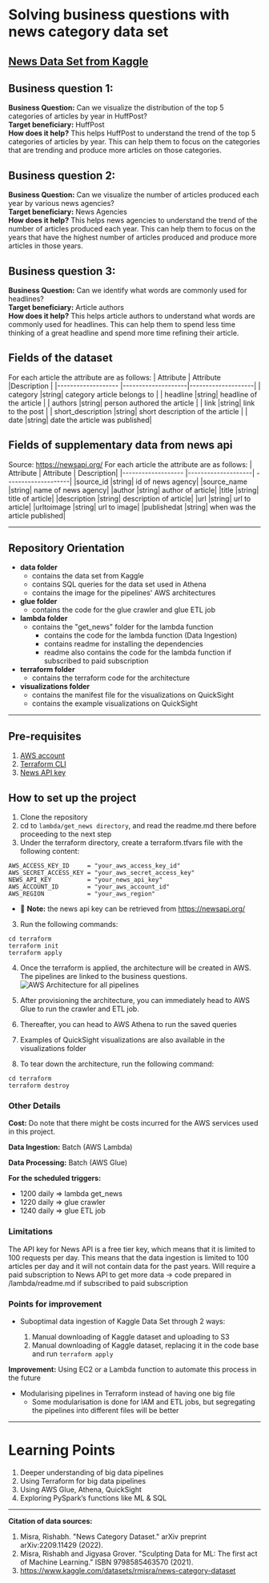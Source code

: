# Solving business questions with news category data set

## [News Data Set from Kaggle](https://www.kaggle.com/datasets/rmisra/news-category-dataset)

## Business question 1:

**Business Question:** Can we visualize the distribution of the top 5 categories of articles by year in HuffPost? <br/>
**Target beneficiary:** HuffPost<br/>
**How does it help?** This helps HuffPost to understand the trend of the top 5 categories of articles by year.
This can help them to focus on the categories that are trending and produce more articles on those categories.

## Business question 2:

**Business Question:** Can we visualize the number of articles produced each year by various news agencies?<br/>
**Target beneficiary:** News Agencies<br/>
**How does it help?** This helps news agencies to understand the trend of the number of articles produced each year.
This can help them to focus on the years that have the highest number of articles produced and produce more articles in those years.

## Business question 3:

**Business Question:** Can we identify what words are commonly used for headlines? <br/>
**Target beneficiary:** Article authors<br/>
**How does it help?** This helps article authors to understand what words are commonly used for headlines.
This can help them to spend less time thinking of a great headline and spend more time refining their article.

## Fields of the dataset

For each article the attribute are as follows:
| Attribute | Attribute |Description |
|------------------- |--------------------|--------------------|
| category |string| category article belongs to |
| headline |string| headline of the article |
| authors |string| person authored the article |
| link |string| link to the post |
| short_description |string| short description of the article |
| date |string| date the article was published|

## Fields of supplementary data from news api

Source: https://newsapi.org/
For each article the attribute are as follows:
| Attribute | Attribute | Description|
|------------------- |--------------------| --------------------|
|source_id |string| id of news agency|
|source_name |string| name of news agency|
|author |string| author of article|
|title |string| title of article|
|description |string| description of article|
|url |string| url to article|
|urltoimage |string| url to image|
|publishedat |string| when was the article published|

---

## Repository Orientation

- **data folder**
  - contains the data set from Kaggle
  - contains SQL queries for the data set used in Athena
  - contains the image for the pipelines' AWS architectures
- **glue folder**
  - contains the code for the glue crawler and glue ETL job
- **lambda folder**
  - contains the "get_news" folder for the lambda function
    - contains the code for the lambda function (Data Ingestion)
    - contains readme for installing the dependencies
    - readme also contains the code for the lambda function if subscribed to paid subscription
- **terraform folder**
  - contains the terraform code for the architecture
- **visualizations folder**
  - contains the manifest file for the visualizations on QuickSight
  - contains the example visualizations on QuickSight

---

## Pre-requisites

1. [AWS account](https://portal.aws.amazon.com/billing/signup?refid=em_127222&redirect_url=https%3A%2F%2Faws.amazon.com%2Fregistration-confirmation#/start/email)
2. [Terraform CLI](https://developer.hashicorp.com/terraform/tutorials/aws-get-started/install-cli)
3. [News API key](https://newsapi.org/register)

## How to set up the project

1. Clone the repository
2. cd to `lambda/get_news directory`, and read the readme.md there before proceeding to the next step
3. Under the terraform directory, create a terraform.tfvars file with the following content:

```
AWS_ACCESS_KEY_ID     = "your_aws_access_key_id"
AWS_SECRET_ACCESS_KEY = "your_aws_secret_access_key"
NEWS_API_KEY          = "your_news_api_key"
AWS_ACCOUNT_ID        = "your_aws_account_id"
AWS_REGION            = "your_aws_region"
```

- :memo: **Note:** the news api key can be retrieved from https://newsapi.org/

3. Run the following commands:

```
cd terraform
terraform init
terraform apply
```

4. Once the terraform is applied, the architecture will be created in AWS.
   The pipelines are linked to the business questions.
   ![AWS Architecture for all pipelines](data/Architecture_for_all_pipelines.png)

5. After provisioning the architecture, you can immediately head to AWS Glue to run the crawler and ETL job.

6. Thereafter, you can head to AWS Athena to run the saved queries

7. Examples of QuickSight visualizations are also available in the visualizations folder

8. To tear down the architecture, run the following command:

```
cd terraform
terraform destroy
```

### Other Details

**Cost:**
Do note that there might be costs incurred for the AWS services used in this project.

**Data Ingestion:**
Batch (AWS Lambda)

**Data Processing:**
Batch (AWS Glue)

**For the scheduled triggers:**

- 1200 daily => lambda get_news
- 1220 daily => glue crawler
- 1240 daily => glue ETL job

### Limitations

The API key for News API is a free tier key, which means that it is limited to 100 requests per day.
This means that the data ingestion is limited to 100 articles per day and it will not contain data for the past years.
Will require a paid subscription to News API to get more data -> code prepared in /lambda/readme.md if subscribed to paid subscription

### Points for improvement

- Suboptimal data ingestion of Kaggle Data Set through 2 ways:

  1.  Manual downloading of Kaggle dataset and uploading to S3
  2.  Manual downloading of Kaggle dataset, replacing it in the code base and run `terraform apply`

**Improvement:**
Using EC2 or a Lambda function to automate this process in the future

- Modularising pipelines in Terraform instead of having one big file
  - Some modularisation is done for IAM and ETL jobs, but segregating the pipelines into different files will be better

---

# Learning Points

1. Deeper understanding of big data pipelines
2. Using Terraform for big data pipelines
3. Using AWS Glue, Athena, QuickSight
4. Exploring PySpark’s functions like ML & SQL

---

**Citation of data sources:**

1. Misra, Rishabh. "News Category Dataset." arXiv preprint arXiv:2209.11429 (2022).
2. Misra, Rishabh and Jigyasa Grover. "Sculpting Data for ML: The first act of Machine Learning." ISBN 9798585463570 (2021).
3. https://www.kaggle.com/datasets/rmisra/news-category-dataset
